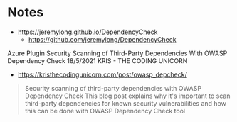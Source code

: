 # Notes

- https://jeremylong.github.io/DependencyCheck
  - https://github.com/jeremylong/DependencyCheck

Azure Plugin
Security Scanning of Third-Party Dependencies With OWASP Dependency Check
18/5/2021
KRIS - THE CODING UNICORN

- https://kristhecodingunicorn.com/post/owasp_depcheck/

> Security scanning of third-party dependencies with OWASP Dependency Check
> This blog post explains why it's important to scan third-party dependencies for known security vulnerabilities and how this can be done with OWASP Dependency Check tool
